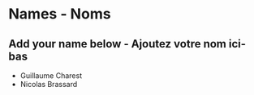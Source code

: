 # Names - Noms

## Add your name below - Ajoutez votre nom ici-bas

* Guillaume Charest
* Nicolas Brassard
